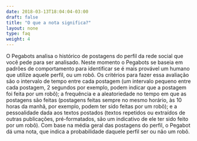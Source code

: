 ```yaml
---
date: 2018-03-13T18:04:04-03:00
draft: false
title: "O que a nota significa?"
layout: none
type: faq
weight: 4
---
```

O Pegabots analisa o histórico de postagens do perfil da rede social que você pede para ser analisado. Neste momento o Pegabots se baseia em padrões de comportamento para identificar se é mais provável um humano que utilize aquele perfil, ou um robô. Os critérios para fazer essa avaliação são o intervalo de tempo entre cada postagem (um intervalo pequeno entre cada postagem, 2 segundos por exemplo, podem indicar que a postagem foi feita por um robô); a frequência e a aleatoriedade no tempo em que as postagens são feitas (postagens feitas sempre no mesmo horário, às 10 horas da manhã, por exemplo, podem ter sido feitas por um robô); e a pessoalidade dada aos textos postados (textos repetidos ou extraídos de outras publicações, pré-formatados, são um indicativo de ele ter sido feito por um robô). Com base na média geral das postagens do perfil, o Pegabot dá uma nota, que indica a probabilidade daquele perfil ser ou não um robô.
